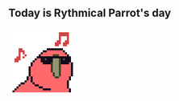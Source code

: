 <h2>Today is Rythmical Parrot's day</h2><img src="https://raw.githubusercontent.com/jmhobbs/cultofthepartyparrot.com/master/parrots/hd/rythmicalparrot.gif" />